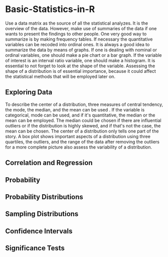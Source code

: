 # Basic-Statistics-in-R

Use a data matrix as the source of all the statistical analyzes. It is the overview of the data. However, make use of summaries of the data if one wants to present the findings to other people. One very good way to summarize is by making frequency tables. If necessary the quantitative variables can be recoded into ordinal ones.
It is always a good idea to summarize the data by means of graphs. If one is dealing with nominal or ordinal variables, one should make a pie chart or a bar graph. If the variable of interest is an interval ratio variable, one should make a histogram. It is essential to not forget to look at the shape of the variable. Assessing the shape of a distribution is of essential importance, because it could affect the statistical methods that will be employed later on.

## Exploring Data

To describe the center of a distribution, three measures of central tendency, the mode, the median, and the mean can be used . If the variable is categorical, mode can be used, and if it's quantitative, the median or the mean can be employed. The median could be chosen if there are influential outliers or if the distribution is highly skewed, and if that's not the case, the mean can be chosen.
The center of a distribution only tells one part of the story. A box plot shows important aspects of a distribution using three quartiles, the outliers, and the range of the data after removing the outliers for a more complete picture also assess the variability of a distribution.

## Correlation and Regression

## Probability

## Probability Distributions

## Sampling Distributions

## Confidence Intervals

## Significance Tests
